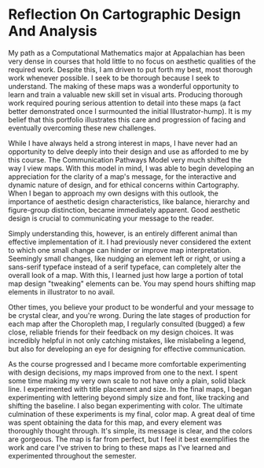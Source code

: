# Reflection On Cartographic Design And Analysis

My path as a Computational Mathematics major at Appalachian has been very dense in courses that hold little to no focus on aesthetic qualities of the required work. Despite this, I am driven to put forth my best, most thorough work whenever possible. I seek to be thorough because I seek to understand. The making of these maps was a wonderful opportunity to learn and train a valuable new skill set in visual arts. Producing thorough work required pouring serious attention to detail into these maps (a fact better demonstrated once I surmounted the initial Illustrator-hump). It is my belief that this portfolio illustrates this care and progression of facing and eventually overcoming these new challenges.

While I have always held a strong interest in maps, I have never had an opportunity to delve deeply into their design and use as afforded to me by this course. The Communication Pathways Model very much shifted the way I view maps. With this model in mind, I was able to begin developing an appreciation for the clarity of a map's message, for the interactive and dynamic nature of design, and for ethical concerns within Cartography. When I began to approach my own designs with this outlook, the importance of aesthetic design characteristics, like balance, hierarchy and figure-group distinction, became immediately apparent. Good aesthetic design is crucial to communicating your message to the reader.

Simply understanding this, however, is an entirely different animal than effective implementation of it. I had previously never considered the extent to which one small change can hinder or improve map interpretation. Seemingly small changes, like nudging an element left or right, or using a sans-serif typeface instead of a serif typeface, can completely alter the overall look of a map. With this, I learned just how large a portion of total map design "tweaking" elements can be. You may spend hours shifting map elements in illustrator to no avail.

Other times, you believe your product to be wonderful and your message to be crystal clear, and you're wrong. During the late stages of production for each map after the Choropleth map, I regularly consulted (bugged) a few close, reliable friends for their feedback on my design choices. It was incredibly helpful in not only catching mistakes, like mislabeling a legend, but also for developing an eye for designing for effective communication.

As the course progressed and I became more comfortable experimenting with design decisions, my maps improved from one to the next. I spent some time making my very own scale to not have only a plain, solid black line. I experimented with title placement and size. In the final maps, I began experimenting with lettering beyond simply size and font, like tracking and shifting the baseline. I also began experimenting with color. The ultimate culmination of these experiments is my final, color map. A great deal of time was spent obtaining the data for this map, and every element was thoroughly thought through. It's simple, its message is clear, and the colors are gorgeous. The map is far from perfect, but I feel it best exemplifies the work and care I've striven to bring to these maps as I've learned and experimented throughout the semester.
